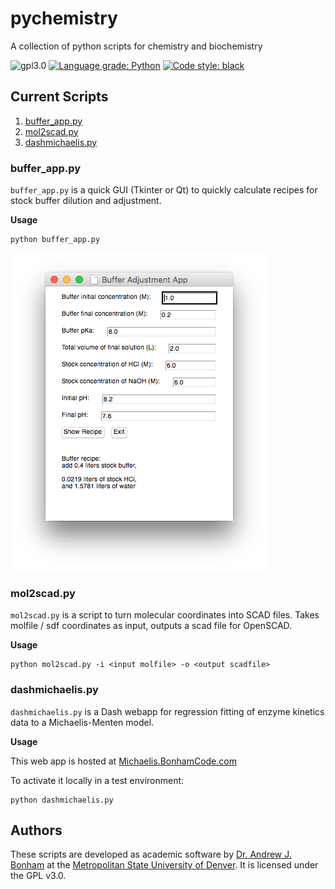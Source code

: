 # pychemistry
A collection of python scripts for chemistry and biochemistry

![gpl3.0](https://img.shields.io/github/license/Paradoxdruid/pychemistry.svg "GPL 3.0 Licensed")  [![Language grade: Python](https://img.shields.io/lgtm/grade/python/g/Paradoxdruid/pychemistry.svg?logo=lgtm&logoWidth=18)](https://lgtm.com/projects/g/Paradoxdruid/pychemistry/context:python)  [![Code style: black](https://img.shields.io/badge/code%20style-black-000000.svg)](https://github.com/ambv/black) 


## Current Scripts

1. [buffer_app.py](#buffer_apppy)
2. [mol2scad.py](#mol2scadpy)
3. [dashmichaelis.py](#dashmichaelispy)

### buffer_app.py

`buffer_app.py` is a quick GUI (Tkinter or Qt) to quickly calculate recipes for stock buffer dilution and adjustment.

**Usage**

```
python buffer_app.py
```

![buffer_app screenshot](/images/buffer_app.png)

### mol2scad.py

`mol2scad.py` is a script to turn molecular coordinates into SCAD files.  Takes molfile / sdf coordinates as input, outputs a scad file for OpenSCAD.

**Usage**

```
python mol2scad.py -i <input molfile> -o <output scadfile>
```

### dashmichaelis.py

`dashmichaelis.py` is a Dash webapp for regression fitting of enzyme kinetics data to a Michaelis-Menten model.

**Usage**

This web app is hosted at [Michaelis.BonhamCode.com](https://michaelis.bonhamcode.com)

To activate it locally in a test environment:
```
python dashmichaelis.py
```


## Authors
These scripts are developed as academic software by [Dr. Andrew J. Bonham](https://github.com/Paradoxdruid) at the [Metropolitan State University of Denver](https://www.msudenver.edu). It is licensed under the GPL v3.0.
